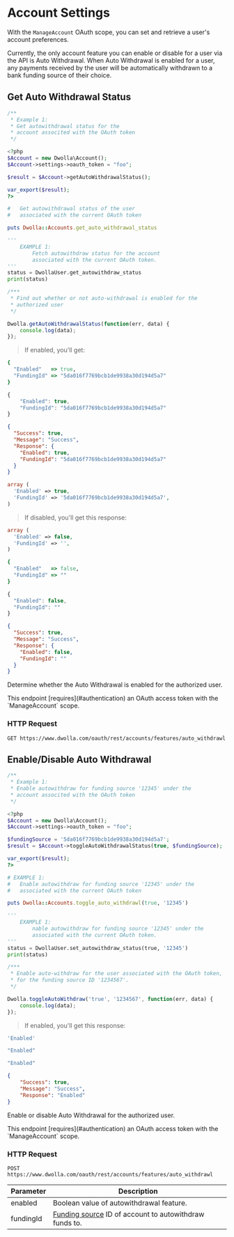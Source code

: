 # Account Settings

With the `ManageAccount` OAuth scope, you can set and retrieve a user's account preferences.  

Currently, the only account feature you can enable or disable for a user via the API is Auto Withdrawal.  When Auto Withdrawal is enabled for a user, any payments received by the user will be automatically withdrawn to a bank funding source of their choice.

## Get Auto Withdrawal Status

```php
/**
 * Example 1:
 * Get autowithdrawal status for the 
 * account associted with the OAuth token
 */

<?php
$Account = new Dwolla\Account();
$Account->settings->oauth_token = "foo";

$result = $Account->getAutoWithdrawalStatus();

var_export($result);
?>
```
```ruby
#   Get autowithdrawal status of the user
#   associated with the current OAuth token

puts Dwolla::Accounts.get_auto_withdrawal_status
```
```python
'''
    EXAMPLE 1: 
        Fetch autowithdraw status for the account
        associated with the current OAuth token.
'''
status = DwollaUser.get_autowithdraw_status
print(status)
```
```js
/***
 * Find out whether or not auto-withdrawal is enabled for the 
 * authorized user
 */

Dwolla.getAutoWithdrawalStatus(function(err, data) {
    console.log(data);
});
```

> If enabled, you'll get:

```ruby
{
  "Enabled"   => true,
  "FundingId" => "5da016f7769bcb1de9938a30d194d5a7"
}
```

```js
{
    "Enabled": true,
    "FundingId": "5da016f7769bcb1de9938a30d194d5a7"
}
```

```json
{
  "Success": true,
  "Message": "Success",
  "Response": {
    "Enabled": true,
    "FundingId": "5da016f7769bcb1de9938a30d194d5a7"
  }
}
```

```php
array (
  'Enabled' => true,
  'FundingId' => '5da016f7769bcb1de9938a30d194d5a7',
)
```

> If disabled, you'll get this response:

```php
array (
  'Enabled' => false,
  'FundingId' => '',
)
```

```ruby
{
  "Enabled"   => false,
  "FundingId" => ""
}
```

```js
{
  "Enabled": false,
  "FundingId": ""
}
```

```json
{
  "Success": true,
  "Message": "Success",
  "Response": {
    "Enabled": false,
    "FundingId": ""
  }
}
```

Determine whether the Auto Withdrawal is enabled for the authorized user.

<aside class="reminder">This endpoint [requires](#authentication) an OAuth access token with the `ManageAccount` scope.</aside>

### HTTP Request

`GET https://www.dwolla.com/oauth/rest/accounts/features/auto_withdrawl`

## Enable/Disable Auto Withdrawal

```php
/**
 * Example 1:
 * Enable autowithdraw for funding source '12345' under the
 * account associted with the OAuth token
 */

<?php
$Account = new Dwolla\Account();
$Account->settings->oauth_token = "foo";

$fundingSource = '5da016f7769bcb1de9938a30d194d5a7';
$result = $Account->toggleAutoWithdrawalStatus(true, $fundingSource);

var_export($result);
?>
```
```ruby
# EXAMPLE 1:
#   Enable autowithdraw for funding source '12345' under the
#   associated with the current OAuth token

puts Dwolla::Accounts.toggle_auto_withdrawl(true, '12345')
```
```python
'''
    EXAMPLE 1: 
        nable autowithdraw for funding source '12345' under the
        associated with the current OAuth token.
'''
status = DwollaUser.set_autowithdraw_status(true, '12345')
print(status)
```
```js
/***
 * Enable auto-withdraw for the user associated with the OAuth token,
 * for the funding source ID '1234567'.
 */

Dwolla.toggleAutoWithdraw('true', '1234567', function(err, data) {
    console.log(data);
});
```

> If enabled, you'll get this response:

```php
'Enabled'
```

```ruby
"Enabled"
```

```js
"Enabled"
```

```json
{
    "Success": true,
    "Message": "Success",
    "Response": "Enabled"
}
```

Enable or disable Auto Withdrawal for the authorized user.

<aside class="reminder">This endpoint [requires](#authentication) an OAuth access token with the `ManageAccount` scope.</aside>

### HTTP Request

`POST https://www.dwolla.com/oauth/rest/accounts/features/auto_withdrawl`

| Parameter   |  Description                                       |
|-------------|----------------------------------------------------|
| enabled | Boolean value of autowithdrawal feature. |
| fundingId | [Funding source](#funding-sources) ID of account to autowithdraw funds to. |
